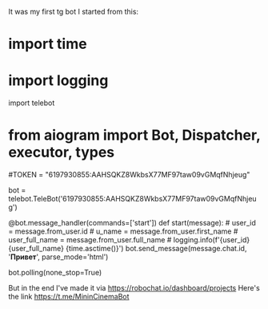 It was my first tg bot
I started from this:

# import time
# import logging
import telebot

# from aiogram import Bot, Dispatcher, executor, types

#TOKEN = "6197930855:AAHSQKZ8WkbsX77MF97taw09vGMqfNhjeug"

bot = telebot.TeleBot('6197930855:AAHSQKZ8WkbsX77MF97taw09vGMqfNhjeug')


@bot.message_handler(commands=['start'])
def start(message):
    # user_id = message.from_user.id
    # u_name = message.from_user.first_name
    # user_full_name = message.from_user.full_name
    # logging.info(f'{user_id} {user_full_name} {time.asctime()}')
    bot.send_message(message.chat.id, '<b>Привет</b>', parse_mode='html')


bot.polling(none_stop=True)

But in the end I've made it via https://robochat.io/dashboard/projects 
Here's the link https://t.me/MininCinemaBot
